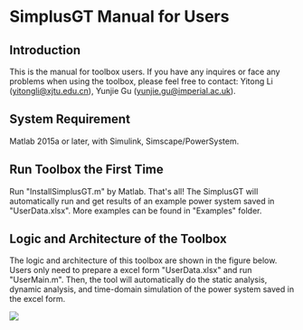 # SimplusGT Manual for Users

## Introduction

This is the manual for toolbox users. If you have any inquires or face any problems when using the toolbox, please feel free to contact: Yitong Li (yitongli@xjtu.edu.cn), Yunjie Gu (yunjie.gu@imperial.ac.uk).

## System Requirement

Matlab 2015a or later, with Simulink, Simscape/PowerSystem.

## Run Toolbox the First Time  

Run "InstallSimplusGT.m" by Matlab. That's all! The SimplusGT will automatically run and get results of an example power system saved in "UserData.xlsx". More examples can be found in "Examples" folder.

## Logic and Architecture of the Toolbox

The logic and architecture of this toolbox are shown in the figure below. Users only need to prepare a excel form "UserData.xlsx" and run "UserMain.m". Then, the tool will automatically do the static analysis, dynamic analysis, and time-domain simulation of the power system saved in the excel form.

![](https://raw.githubusercontent.com/Future-Power-Networks/Simplus-Grid-Tool/master/Documentations/Figures/Architecture.png)
